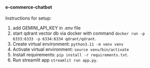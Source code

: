 #### e-commerce-chatbot

Instructions for setup:

1. add GEMINI_API_KEY in .env file
2. start qdrant vector db via docker with command `docker run -p 6333:6333 -p 6334:6334 qdrant/qdrant`.
3. Create virtual environment: `python3.11 -m venv venv`
4. Activate virtual environment: `source venv/bin/activate`
5. Install requirements:  `pip install -r requirements.txt`.
6. Run streamlit app  `streamlit run app.py`.
